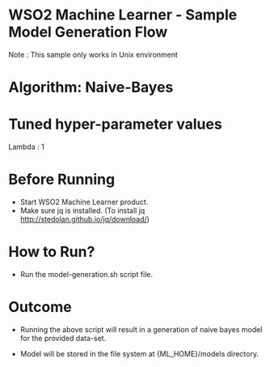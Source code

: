 WSO2 Machine Learner - Sample Model Generation Flow
===================================================

Note : This sample only works in Unix environment

Algorithm: Naive-Bayes
==============================

Tuned hyper-parameter values
============================

Lambda : 1

Before Running
==============

* Start WSO2 Machine Learner product.
* Make sure jq is installed. (To install jq http://stedolan.github.io/jq/download/)

How to Run?
===========

* Run the model-generation.sh script file.

Outcome
=======

* Running the above script will result in a generation of naive bayes model for the provided data-set.

* Model will be stored in the file system at {ML_HOME}/models directory.
